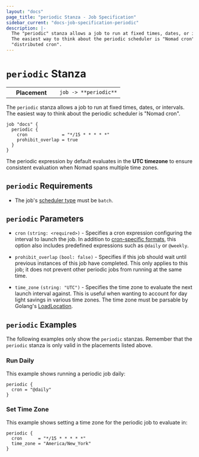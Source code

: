 ```yaml
---
layout: "docs"
page_title: "periodic Stanza - Job Specification"
sidebar_current: "docs-job-specification-periodic"
description: |-
  The "periodic" stanza allows a job to run at fixed times, dates, or intervals.
  The easiest way to think about the periodic scheduler is "Nomad cron" or
  "distributed cron".
---
```


# `periodic` Stanza

<table class="table table-bordered table-striped">
  <tr>
    <th width="120">Placement</th>
    <td>
      <code>job -> **periodic**</code>
    </td>
  </tr>
</table>

The `periodic` stanza allows a job to run at fixed times, dates, or intervals.
The easiest way to think about the periodic scheduler is "Nomad cron".

```hcl
job "docs" {
  periodic {
    cron             = "*/15 * * * * *"
    prohibit_overlap = true
  }
}
```

The periodic expression by default evaluates in the **UTC timezone** to ensure
consistent evaluation when Nomad spans multiple time zones.

## `periodic` Requirements

 - The job's [scheduler type][batch-type] must be `batch`.

## `periodic` Parameters

- `cron` `(string: <required>)` - Specifies a cron expression configuring the
  interval to launch the job. In addition to [cron-specific formats][cron], this
  option also includes predefined expressions such as `@daily` or `@weekly`.

- `prohibit_overlap` `(bool: false)` - Specifies if this job should wait until
  previous instances of this job have completed. This only applies to this job;
  it does not prevent other periodic jobs from running at the same time.

- `time_zone` `(string: "UTC")` - Specifies the time zone to evaluate the next
  launch interval against. This is useful when wanting to account for day light
  savings in various time zones. The time zone must be parsable by Golang's
  [LoadLocation](https://golang.org/pkg/time/#LoadLocation).

## `periodic` Examples

The following examples only show the `periodic` stanzas. Remember that the
`periodic` stanza is only valid in the placements listed above.

### Run Daily

This example shows running a periodic job daily:

```hcl
periodic {
  cron = "@daily"
}
```

### Set Time Zone

This example shows setting a time zone for the periodic job to evaluate in:

```hcl
periodic {
  cron      = "*/15 * * * * *"
  time_zone = "America/New_York"
}
```

[batch-type]: /docs/job-specification/job.html#type "Batch scheduler type"
[cron]: https://github.com/gorhill/cronexpr#implementation "List of cron expressions"
